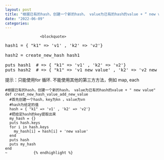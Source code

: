 ```yaml
---
layout: post
title: "根据已有的hash，创建一个新的hash， value为已有的hash的value + “ new value“"
date: "2022-06-09"
categories: 
---
```


                    <blockquote> 
 <pre>hash1 = { "k1" =&gt; 'v1' , 'k2' =&gt; 'v2'}

hash2 = create_new_hash hash1

puts hash1  # =&gt; { "k1" =&gt; 'v1' , 'k2' =&gt; 'v2'}
puts hash2  # =&gt; { "k1" =&gt; 'v1 new value' , 'k2' =&gt; 'v2 new value'}
</pre> 
 <p>提示：只能使用for 循环. 不能使用其他的第三方方法，例如 map, each</p> 
 <pre><code class="language-ruby">#根据已有的hash，创建一个新的hash， value为已有的hash的value + " new value"
def creat_new_hash_value_add_new_value
  #首先创建一个hash，key为kn ，value为vn
  #hash为给定的值
  hash = { "k1" =&gt; 'v1' , 'k2' =&gt; 'v2'}
  #把给定hash的key提取出来
  my_hash = {}
  puts hash.keys
  for i in hash.keys
    my_hash[i] = hash[i] + 'new value'
  end
  puts hash
  puts my_hash
end
~            {% endhighlight %} 
 <p style="text-align:center;"><img alt="" src="https://img-blog.csdnimg.cn/a6e52f51055a4c05a8eb41f6c7d2dfce.png?x-oss-process=image/watermark,type_d3F5LXplbmhlaQ,shadow_50,text_Q1NETiBA6K645aKo44Gu5bCP6J206J22,size_20,color_FFFFFF,t_70,g_se,x_16"></p> 
 <p> </p> 
</blockquote>
                
